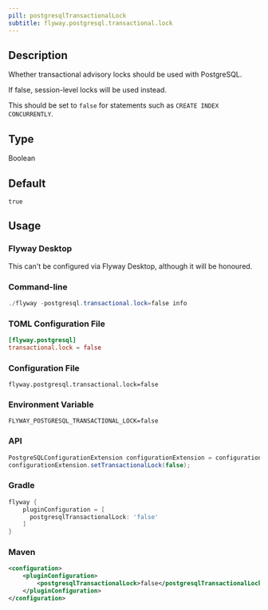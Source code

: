 ```yaml
---
pill: postgresqlTransactionalLock
subtitle: flyway.postgresql.transactional.lock
---
```


## Description

Whether transactional advisory locks should be used with PostgreSQL.

If false, session-level locks will be used instead.

This should be set to `false` for statements such as `CREATE INDEX CONCURRENTLY`.

## Type

Boolean

## Default

`true`

## Usage

### Flyway Desktop

This can't be configured via Flyway Desktop, although it will be honoured.

### Command-line

```powershell
./flyway -postgresql.transactional.lock=false info
```

### TOML Configuration File

```toml
[flyway.postgresql]
transactional.lock = false
```

### Configuration File

```properties
flyway.postgresql.transactional.lock=false
```

### Environment Variable

```properties
FLYWAY_POSTGRESQL_TRANSACTIONAL_LOCK=false
```

### API

```java
PostgreSQLConfigurationExtension configurationExtension = configuration.getPluginRegister().getPlugin(PostgreSQLConfigurationExtension.class)
configurationExtension.setTransactionalLock(false);
```

### Gradle

```groovy
flyway {
    pluginConfiguration = [
      postgresqlTransactionalLock: 'false'
    ]
}
```

### Maven

```xml
<configuration>
    <pluginConfiguration>
        <postgresqlTransactionalLock>false</postgresqlTransactionalLock>
    </pluginConfiguration>
</configuration>
```
